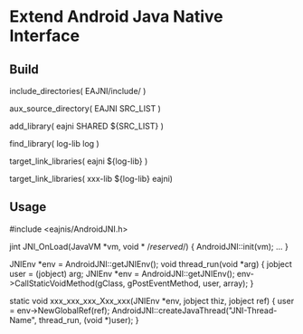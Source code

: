# Extend Android Java Native Interface

## Build
include_directories(
        EAJNI/include/
)

aux_source_directory(
        EAJNI
        SRC_LIST
)

add_library(
        eajni
        SHARED
        ${SRC_LIST}
)

find_library(
        log-lib
        log )

target_link_libraries(
        eajni
        ${log-lib} )

target_link_libraries(
        xxx-lib
        ${log-lib}
        eajni)

## Usage
#include <eajnis/AndroidJNI.h>

jint JNI_OnLoad(JavaVM *vm, void * /*reserved*/)
{
    AndroidJNI::init(vm);
    ...
}

JNIEnv *env = AndroidJNI::getJNIEnv();
void thread_run(void *arg)
{
    jobject user = (jobject) arg;
    JNIEnv *env = AndroidJNI::getJNIEnv();
    env->CallStaticVoidMethod(gClass, gPostEventMethod, user, array);
}

static void xxx_xxx_xxx_Xxx_xxx(JNIEnv *env, jobject thiz, jobject ref)
{
    user = env->NewGlobalRef(ref);
    AndroidJNI::createJavaThread("JNI-Thread-Name", thread_run, (void *)user);
}
